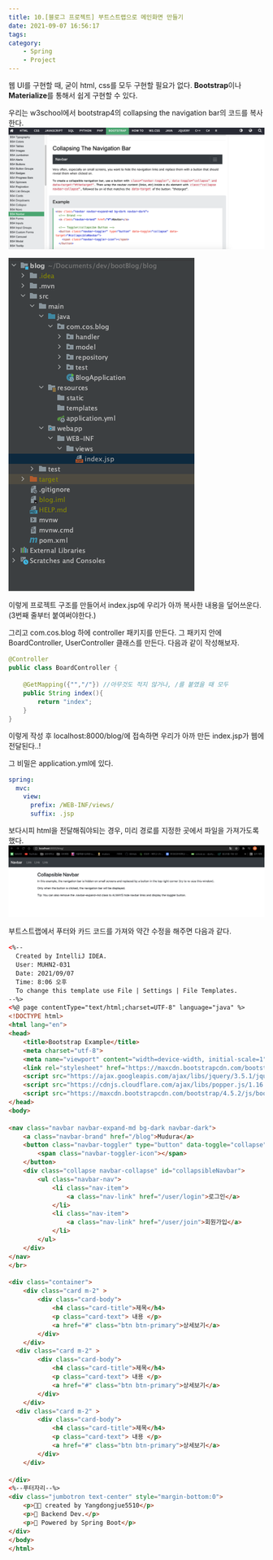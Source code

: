 ```yaml
---
title: 10.[블로그 프로젝트] 부트스트랩으로 메인화면 만들기
date: 2021-09-07 16:56:17
tags:
category:
    - Spring
    - Project
---
```

웹 UI를 구현할 때, 굳이 html, css를 모두 구현할 필요가 없다.
**Bootstrap**이나 **Materialize**를 통해서 쉽게 구현할 수 있다.


우리는 w3school에서 bootstrap4의 collapsing the navigation bar의 코드를 복사한다.
![](/img/boot/blog/blog10-1.png)


![](/img/boot/blog/blog10-2.png)


이렇게 프로젝트 구조를 만들어서 index.jsp에 우리가 아까 복사한 내용을 덮어쓰운다.
(3번째 줄부터 붙여써야한다.)


그리고 com.cos.blog 하에 controller 패키지를 만든다.
그 패키지 안에 BoardController, UserController 클래스를 만든다.
다음과 같이 작성해보자.
```java
@Controller
public class BoardController {

    @GetMapping({"","/"}) //아무것도 적지 않거나, /를 붙였을 때 모두
    public String index(){
        return "index";
    }
}
```
이렇게 작성 후 localhost:8000/blog/에 접속하면 우리가 아까 만든 index.jsp가 웹에 전달된다..!


그 비밀은 application.yml에 있다.
```yml
spring:
  mvc:
    view:
      prefix: /WEB-INF/views/
      suffix: .jsp
```
보다시피 html을 전달해줘야되는 경우, 미리 경로를 지정한 곳에서 파일을 가져가도록 했다.
![성공한_화면](/img/boot/blog/blog10-3.png)


부트스트랩에서 푸터와 카드 코드를 가져와 약간 수정을 해주면 다음과 같다.
```html
<%--
  Created by IntelliJ IDEA.
  User: MUHN2-031
  Date: 2021/09/07
  Time: 8:06 오후
  To change this template use File | Settings | File Templates.
--%>
<%@ page contentType="text/html;charset=UTF-8" language="java" %>
<!DOCTYPE html>
<html lang="en">
<head>
    <title>Bootstrap Example</title>
    <meta charset="utf-8">
    <meta name="viewport" content="width=device-width, initial-scale=1">
    <link rel="stylesheet" href="https://maxcdn.bootstrapcdn.com/bootstrap/4.5.2/css/bootstrap.min.css">
    <script src="https://ajax.googleapis.com/ajax/libs/jquery/3.5.1/jquery.min.js"></script>
    <script src="https://cdnjs.cloudflare.com/ajax/libs/popper.js/1.16.0/umd/popper.min.js"></script>
    <script src="https://maxcdn.bootstrapcdn.com/bootstrap/4.5.2/js/bootstrap.min.js"></script>
</head>
<body>

<nav class="navbar navbar-expand-md bg-dark navbar-dark">
    <a class="navbar-brand" href="/blog">Mudura</a>
    <button class="navbar-toggler" type="button" data-toggle="collapse" data-target="#collapsibleNavbar">
        <span class="navbar-toggler-icon"></span>
    </button>
    <div class="collapse navbar-collapse" id="collapsibleNavbar">
        <ul class="navbar-nav">
            <li class="nav-item">
                <a class="nav-link" href="/user/login">로그인</a>
            </li>
            <li class="nav-item">
                <a class="nav-link" href="/user/join">회원가입</a>
            </li>
        </ul>
    </div>
</nav>
</br>

<div class="container">
    <div class="card m-2" >
        <div class="card-body">
            <h4 class="card-title">제목</h4>
            <p class="card-text"> 내용 </p>
            <a href="#" class="btn btn-primary">상세보기</a>
        </div>
    </div>
  <div class="card m-2" >
        <div class="card-body">
            <h4 class="card-title">제목</h4>
            <p class="card-text"> 내용 </p>
            <a href="#" class="btn btn-primary">상세보기</a>
        </div>
    </div>
  <div class="card m-2" >
        <div class="card-body">
            <h4 class="card-title">제목</h4>
            <p class="card-text"> 내용 </p>
            <a href="#" class="btn btn-primary">상세보기</a>
        </div>
    </div>

</div>
<%--푸터자리--%>
<div class="jumbotron text-center" style="margin-bottom:0">
    <p>🧑‍💻 created by Yangdongjue5510</p>
    <p>💭 Backend Dev.</p>
    <p>🌱 Powered by Spring Boot</p>
</div>
</body>
</html>
```
